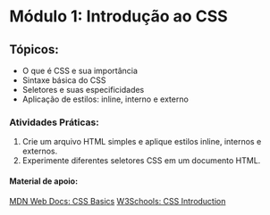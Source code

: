 # Módulo 1: Introdução ao CSS

## Tópicos:

- O que é CSS e sua importância
- Sintaxe básica do CSS
- Seletores e suas especificidades
- Aplicação de estilos: inline, interno e externo

### Atividades Práticas:

1. Crie um arquivo HTML simples e aplique estilos inline, internos e externos.
2. Experimente diferentes seletores CSS em um documento HTML.

#### Material de apoio:

[MDN Web Docs: CSS Basics](https://developer.mozilla.org/en-US/docs/Learn/Getting_started_with_the_web/CSS_basics)
[W3Schools: CSS Introduction](https://www.w3schools.com/css/css_intro.asp)